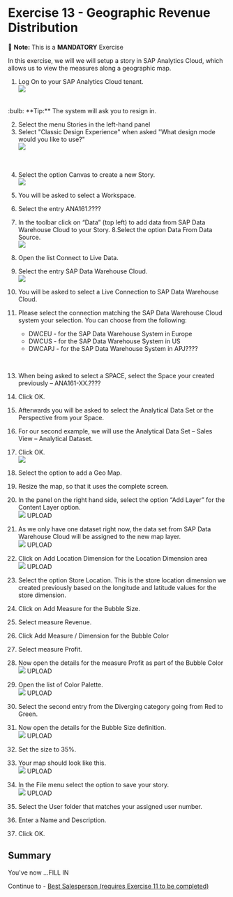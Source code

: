 # Exercise 13 - Geographic Revenue Distribution

:memo: **Note:** This is a <strong>MANDATORY</strong>  Exercise

In this exercise, we will we will setup a story in SAP Analytics Cloud, which allows us to view the measures along a
geographic map.

1. Log On to your SAP Analytics Cloud tenant.
<br>![](images/00_00_0221.png) 
<br>
:bulb: **Tip:** The system will ask you to resign in.


2. Select the menu Stories in the left-hand panel
3. Select "Classic Design Experience" when asked "What design mode would you like to use?"
<br>![](images/00_00_0222.png) 
<br>

4. Select the option Canvas to create a new Story.
<br>![](images/00_00_0201.png) 

5. You will be asked to select a Workspace.
6. Select the entry ANA161.????
7. In the toolbar click on “Data” (top left) to add data from SAP Data Warehouse Cloud to your Story.
8.Select the option Data From Data Source.
<br>![](images/00_00_0204.png) 

9. Open the list Connect to Live Data.
10. Select the entry SAP Data Warehouse Cloud.
<br>![](images/00_00_0205.png) 

11. You will be asked to select a Live Connection to SAP Data Warehouse Cloud.
12. Please select the connection matching the SAP Data Warehouse Cloud system your selection. You can
choose from the following:<br><ul><li>DWCEU - for the SAP Data Warehouse System in Europe</li><li>DWCUS - for the SAP Data Warehouse System in US</li><li>DWCAPJ - for the SAP Data Warehouse System in APJ????
<br>

13. When being asked to select a SPACE, select the Space your created previously – ANA161-XX.????
14. Click OK.
15. Afterwards you will be asked to select the Analytical Data Set or the Perspective from your Space.
16. For our second example, we will use the Analytical Data Set – Sales View – Analytical Dataset.
17. Click OK.
<br>![](images/00_00_0208.png)   
  
18. Select the option to add a Geo Map.
19. Resize the map, so that it uses the complete screen.
20. In the panel on the right hand side, select the option “Add Layer” for the Content Layer option.
<br>![](images/00_00_0308.png) UPLOAD

21. As we only have one dataset right now, the data set from SAP Data Warehouse Cloud will be assigned to
the new map layer.
<br>![](images/00_00_0309.png) UPLOAD

22. Click on Add Location Dimension for the Location Dimension area
<br>![](images/00_00_0310.png) UPLOAD

23. Select the option Store Location. This is the store location dimension we created previously based on the
longitude and latitude values for the store dimension.
24. Click on Add Measure for the Bubble Size.
25. Select measure Revenue.
26. Click Add Measure / Dimension for the Bubble Color
27. Select measure Profit.
28. Now open the details for the measure Profit as part of the Bubble Color
<br>![](images/00_00_0311.png) UPLOAD

29. Open the list of Color Palette.
<br>![](images/00_00_0312.png) UPLOAD

30. Select the second entry from the Diverging category going from Red to Green.
31. Now open the details for the Bubble Size definition.
<br>![](images/00_00_0313.png) UPLOAD

32. Set the size to 35%.
33. Your map should look like this.
<br>![](images/00_00_0314.png) UPLOAD

34. In the File menu select the option to save your story.
<br>![](images/00_00_0315.png) UPLOAD

35. Select the User folder that matches your assigned user number.
36. Enter a Name and Description.
37. Click OK.


## Summary

You've now ...FILL IN

Continue to - [Best Salesperson (requires Exercise 11 to be completed) ](../ex14/README.md)
